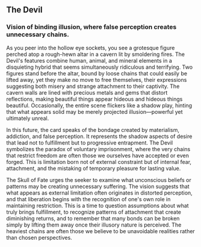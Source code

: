 ## The Devil
### Vision of binding illusion, where false perception creates unnecessary chains.

As you peer into the hollow eye sockets, you see a grotesque figure perched atop a rough-hewn altar in a cavern lit by smoldering fires. The Devil's features combine human, animal, and mineral elements in a disquieting hybrid that seems simultaneously ridiculous and terrifying. Two figures stand before the altar, bound by loose chains that could easily be lifted away, yet they make no move to free themselves, their expressions suggesting both misery and strange attachment to their captivity. The cavern walls are lined with precious metals and gems that distort reflections, making beautiful things appear hideous and hideous things beautiful. Occasionally, the entire scene flickers like a shadow play, hinting that what appears solid may be merely projected illusion—powerful yet ultimately unreal.

In this future, the card speaks of the bondage created by materialism, addiction, and false perception. It represents the shadow aspects of desire that lead not to fulfillment but to progressive entrapment. The Devil symbolizes the paradox of voluntary imprisonment, where the very chains that restrict freedom are often those we ourselves have accepted or even forged. This is limitation born not of external constraint but of internal fear, attachment, and the mistaking of temporary pleasure for lasting value.

The Skull of Fate urges the seeker to examine what unconscious beliefs or patterns may be creating unnecessary suffering. The vision suggests that what appears as external limitation often originates in distorted perception, and that liberation begins with the recognition of one's own role in maintaining restriction. This is a time to question assumptions about what truly brings fulfillment, to recognize patterns of attachment that create diminishing returns, and to remember that many bonds can be broken simply by lifting them away once their illusory nature is perceived. The heaviest chains are often those we believe to be unavoidable realities rather than chosen perspectives.